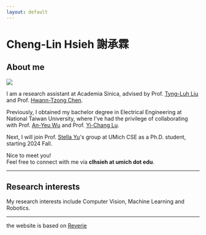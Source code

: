 ```yaml
---
layout: default
---
```

# Cheng-Lin Hsieh 謝承霖

## About me
<div class="image-cropper">
    <img src="../images/me.png" class="profile-pic">
</div>


I am a research assistant at Academia Sinica, advised by Prof. [Tyng-Luh Liu](https://homepage.iis.sinica.edu.tw/pages/liutyng/index_en.html) and Prof. [Hwann-Tzong Chen](https://htchen.github.io/). 

Previously, I obtained my bachelor degree in Electrical Engineering at National Taiwan University, where I've had the privilege of collaborating with Prof. [An-Yeu Wu](https://access.ee.ntu.edu.tw/) and Prof. [Yi-Chang Lu](https://sites.google.com/view/ldps-giee-ntu/home/advisor).

Next, I will join Prof. [Stella Yu](https://web.eecs.umich.edu/~stellayu/)'s group at UMich CSE as a Ph.D. student, starting 2024 Fall. 

Nice to meet you!
<br>Feel free to connect with me via **clhsieh at umich dot edu**.

---
## Research interests
My research interests include Computer Vision, Machine Learning and Robotics.

---
the website is based on [Reverie](https://reverie.pages.dev)